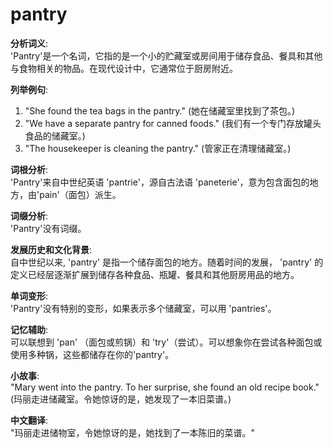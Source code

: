 # pantry

**分析词义**:  
'Pantry'是一个名词，它指的是一个小的贮藏室或房间用于储存食品、餐具和其他与食物相关的物品。在现代设计中，它通常位于厨房附近。

  

**列举例句**:

  

1.  "She found the tea bags in the pantry." (她在储藏室里找到了茶包。)
2.  "We have a separate pantry for canned foods." (我们有一个专门存放罐头食品的储藏室。)
3.  "The housekeeper is cleaning the pantry." (管家正在清理储藏室。)

  

**词根分析**:  
'Pantry'来自中世纪英语 'pantrie'，源自古法语 'paneterie'，意为包含面包的地方，由'pain'（面包）派生。

  

**词缀分析**:  
'Pantry'没有词缀。

  

**发展历史和文化背景**:  
自中世纪以来, 'pantry' 是指一个储存面包的地方。随着时间的发展， 'pantry' 的定义已经层逐渐扩展到储存各种食品、瓶罐、餐具和其他厨房用品的地方。

  

**单词变形**:  
'Pantry'没有特别的变形，如果表示多个储藏室，可以用 'pantries'。

  

**记忆辅助**:  
可以联想到 'pan' （面包或煎锅）和 'try'（尝试）。可以想象你在尝试各种面包或使用多种锅，这些都储存在你的'pantry'。

  

**小故事**:  
"Mary went into the pantry. To her surprise, she found an old recipe book." (玛丽走进储藏室。令她惊讶的是，她发现了一本旧菜谱。)

  

**中文翻译**:  
"玛丽走进储物室，令她惊讶的是，她找到了一本陈旧的菜谱。"

